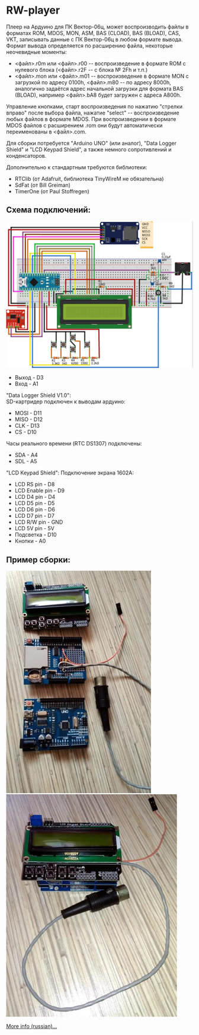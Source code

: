 # RW-player

Плеер на Ардуино для ПК Вектор-06ц, может воспроизводить файлы в форматах ROM, MDOS, MON, ASM, BAS (CLOAD), BAS (BLOAD), CAS, VKT, записывать данные с ПК Вектор-06ц в любом формате вывода. Формат вывода определяется по расширению файла, некоторые неочевидные моменты:
- <файл>.r0m или <файл>.r00 -- воспроизведение в формате ROM с нулевого блока (<файл>.r2F -- с блока № 2Fh и т.п.)
- <файл>.mon или <файл>.m01 -- воспроизведение в формате MON с загрузкой по адресу 0100h, <файл>.m80 -- по адресу 8000h, аналогично задаётся адрес начальной загрузки для формата BAS (BLOAD), например <файл>.bA8 будет загружен с адреса A800h.

Управление кнопками, старт воспроизведения по нажатию "стрелки вправо" после выбора файла, нажатие "select" -- воспроизведение любых файлов в формате MDOS. При воспроизведении в формате MDOS файлов с расширением .rom они будут автоматически переименованы в <файл>.com.

Для сборки потребуется "Arduino UNO" (или аналог), "Data Logger Shield" и "LCD Keypad Shield", а также немного сопротивлений и конденсаторов.

Дополнительно к стандартным требуются библиотеки:
- RTClib (от Adafruit, библиотека TinyWireM не обязательна)
- SdFat (от Bill Greiman)
- TimerOne (от Paul Stoffregen)

## Схема подключений:
![Circuit](/RW-player_circiut.png)<br>

* Выход - D3
* Вход  - A1

"Data Logger Shield V1.0":<br>
SD-картридер подключен к выводам ардуино:
* MOSI - D11
* MISO - D12
* CLK  - D13
* CS   - D10

Часы реального времени (RTC DS1307) подключены:
* SDA  - A4
* SDL  - A5

"LCD Keypad Shield":
Подключение экрана 1602А:
* LCD RS pin     - D8
* LCD Enable pin - D9
* LCD D4 pin     - D4
* LCD D5 pin     - D5
* LCD D6 pin     - D6
* LCD D7 pin     - D7
* LCD R/W pin    - GND
* LCD 5V pin     - 5V
* Подсветка      - D10
* Кнопки         - A0

## Пример сборки:
![Player1](/Photo_1.jpg)
![Player2](/Photo_2.jpg)

[More info (russian)...](https://zx-pk.ru/threads/28819-rom-pleer-na-arduino.html?p=1073624&viewfull=1#post1073624)
